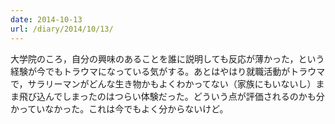 ```yaml
---
date: 2014-10-13
url: /diary/2014/10/13/
---
```


大学院のころ，自分の興味のあることを誰に説明しても反応が薄かった，という経験が今でもトラウマになっている気がする。あとはやはり就職活動がトラウマで，サラリーマンがどんな生き物かもよくわかってない（家族にもいないし）まま飛び込んでしまったのはつらい体験だった。どういう点が評価されるのかも分かっていなかった。これは今でもよく分からないけど。